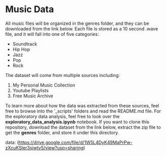 # Music Data

All music files will be organized in the genres folder, and they can be downloaded from the link below. Each file is stored as a 10 second .wave file, and it will fall into one of five categories:

* Soundtrack
* Hip Hop
* Jazz
* Pop
* Rock

The dataset will come from multiple sources including:

1. My Personal Music Collection
2. Youtube Playlists
3. Free Music Archive

To learn more about how the data was extracted from these sources, feel free to browse into the '_scripts' folders and read the README.md file.
For the exploratory data analysis, feel free to look over the **exploratory_data_analysis.ipynb** notebook. If you want to clone this repository,
download the dataset from the link below, extract the zip file to get the **genres** folder, and store it under this directory.

data: (https://drive.google.com/file/d/1W5L4DyK49MaPrPw-zXcuKSIer3sjwtv5/view?usp=sharing)
